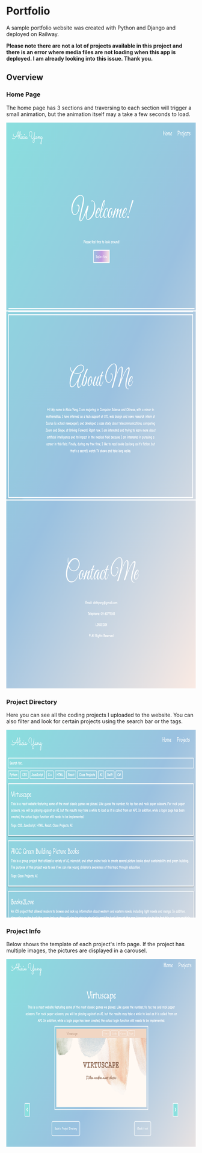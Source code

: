 # Portfolio
A sample portfolio website was created with Python and Django and deployed on Railway.

**Please note there are not a lot of projects available in this project and there is an error where media files are not loading when this app is deployed. I am already looking into this issue. Thank you.**

## Overview

### Home Page
The home page has 3 sections and traversing to each section will trigger a small animation, but the animation itself may a take a few seconds to load.

<img src="Home.png" alt="This is homepage of the website." width="700px" height="500px">
<img src="AboutMe.png" alt="A little bibo about me" width="700px" height="500px">
<img src="Contact.png" alt="This is where my contact info is." width="700px" height="500px">

### Project Directory
Here you can see all the coding projects I uploaded to the website. You can also filter and look for certain projects using the search bar or the tags.

<img src="Directory.png" alt="The project directory" width="700px" height="500px">

### Project Info
Below shows the template of each project's info page. If the project has multiple images, the pictures are displayed in a carousel.

<img src="ProjectInfo.png" alt="Template of project info page." width="700px" height="500px">



